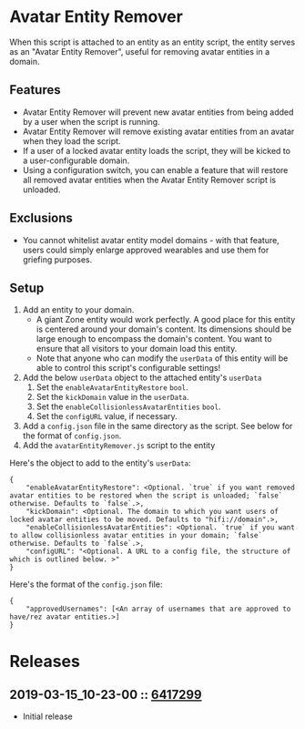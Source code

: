 # Avatar Entity Remover
When this script is attached to an entity as an entity script, the entity serves as an "Avatar Entity Remover", useful for removing avatar entities in a domain.

## Features
- Avatar Entity Remover will prevent new avatar entities from being added by a user when the script is running.
- Avatar Entity Remover will remove existing avatar entities from an avatar when they load the script.
- If a user of a locked avatar entity loads the script, they will be kicked to a user-configurable domain.
- Using a configuration switch, you can enable a feature that will restore all removed avatar entities when the Avatar Entity Remover script is unloaded.

## Exclusions
- You cannot whitelist avatar entity model domains - with that feature, users could simply enlarge approved wearables and use them for griefing purposes.

## Setup
1. Add an entity to your domain.
    - A giant Zone entity would work perfectly. A good place for this entity is centered around your domain's content. Its dimensions should be large enough to encompass the domain's content. You want to ensure that all visitors to your domain load this entity.
    - Note that anyone who can modify the `userData` of this entity will be able to control this script's configurable settings!
2. Add the below `userData` object to the attached entity's `userData`
    1. Set the `enableAvatarEntityRestore` `bool`.
    2. Set the `kickDomain` value in the `userData`.
    3. Set the `enableCollisionlessAvatarEntities` `bool`.
    4. Set the `configURL` value, if necessary.
3. Add a `config.json` file in the same directory as the script. See below for the format of `config.json`.
4. Add the `avatarEntityRemover.js` script to the entity

Here's the object to add to the entity's `userData`:
```
{
    "enableAvatarEntityRestore": <Optional. `true` if you want removed avatar entities to be restored when the script is unloaded; `false` otherwise. Defaults to `false`.>,
    "kickDomain": <Optional. The domain to which you want users of locked avatar entities to be moved. Defaults to "hifi://domain".>,
    "enableCollisionlessAvatarEntities": <Optional. `true` if you want to allow collisionless avatar entities in your domain; `false` otherwise. Defaults to `false`.>,
    "configURL": "<Optional. A URL to a config file, the structure of which is outlined below. >"
}
```

Here's the format of the `config.json` file:
```
{
    "approvedUsernames": [<An array of usernames that are approved to have/rez avatar entities.>]
}
```

# Releases

## 2019-03-15_10-23-00 :: [6417299](https://github.com/highfidelity/hifi-content/commit/6417299)
- Initial release